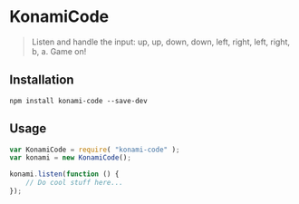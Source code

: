 KonamiCode
==========

> Listen and handle the input: up, up, down, down, left, right, left, right, b, a. Game on!



## Installation

```shell
npm install konami-code --save-dev
```


## Usage
```javascript
var KonamiCode = require( "konami-code" );
var konami = new KonamiCode();

konami.listen(function () {
    // Do cool stuff here...
});
```
